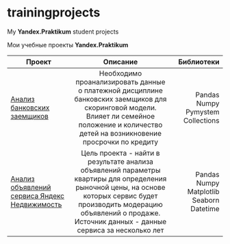 # trainingprojects
My **Yandex.Praktikum** student projects

Мои учебные проекты **Yandex.Praktikum**

| Проект | Описание | Библиотеки |
|----------------|:---------:|----------------:|
| [Анализ банковских заемщиков](https://github.com/OlegSoluyanov/trainingprojects/blob/edc5d7e8c6a62eedabc9414ee43575c231d5d2f7/bank_debitors_liability_analysis.ipynb) | Необходимо проанализировать данные о платежной дисциплине банковских заемщиков для скоринговой модели. Влияет ли семейное положение и количество детей на возникновение просрочки по кредиту | Pandas Numpy Pymystem Collections |
| [Анализ объявлений сервиса Яндекс Недвижимость](https://github.com/OlegSoluyanov/trainingprojects/blob/610ced414e332eae47d73e0b4cb3d24cebcfb23a/real_estate_ads_in_spb_analysis.ipynb) | Цель проекта - найти в результате анализа объявлений параметры квартиры для определения рыночной цены, на основе которых сервис будет производить модерацию объявлений о продаже. Источник данных - данные сервиса за несколько лет | Pandas Numpy Matplotlib Seaborn Datetime |

